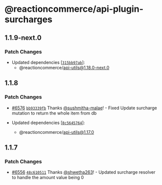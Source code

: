 # @reactioncommerce/api-plugin-surcharges

## 1.1.9-next.0

### Patch Changes

- Updated dependencies [[`315bb97ab`](https://github.com/reactioncommerce/reaction/commit/315bb97abc3e70dcb1a89da8adca5468302b24be)]:
  - @reactioncommerce/api-utils@1.18.0-next.0

## 1.1.8

### Patch Changes

- [#6576](https://github.com/reactioncommerce/reaction/pull/6576) [`bb93339fb`](https://github.com/reactioncommerce/reaction/commit/bb93339fb4da5b1cb131a9e0bf50e502433d519d) Thanks [@sushmitha-malae](https://github.com/sushmitha-malae)! - Fixed Update surcharge mutation to return the whole item from db

- Updated dependencies [[`8c5645764`](https://github.com/reactioncommerce/reaction/commit/8c5645764a746ce4171747072eacfe87bf62abe3)]:
  - @reactioncommerce/api-utils@1.17.0

## 1.1.7

### Patch Changes

- [#6556](https://github.com/reactioncommerce/reaction/pull/6556) [`48c610511`](https://github.com/reactioncommerce/reaction/commit/48c610511f359ff144c99aac53751d00bc8d69a3) Thanks [@shwetha263](https://github.com/shwetha263)! - Updated surcharge resolver to handle the amount value being 0
